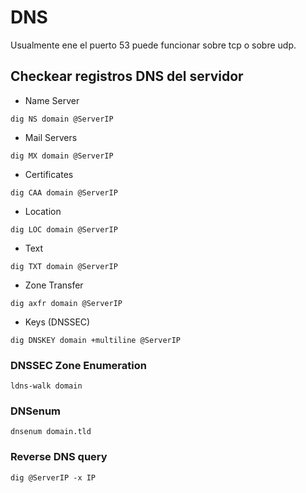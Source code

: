 # DNS
Usualmente ene el puerto 53 puede funcionar sobre tcp o sobre udp. 

## Checkear registros DNS del servidor
* Name Server
```
dig NS domain @ServerIP
```
* Mail Servers
```
dig MX domain @ServerIP
```
* Certificates
```	
dig CAA domain @ServerIP
```
* Location
```
dig LOC domain @ServerIP
```
* Text
```
dig TXT domain @ServerIP
```
* Zone Transfer
```
dig axfr domain @ServerIP
```
* Keys (DNSSEC)
```
dig DNSKEY domain +multiline @ServerIP
```
### DNSSEC Zone Enumeration
```
ldns-walk domain
```
### DNSenum
```
dnsenum domain.tld
```
### Reverse DNS query
```
dig @ServerIP -x IP
```
